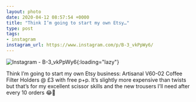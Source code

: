 ```yaml
---
layout: photo
date: 2020-04-12 08:57:54 +0000
title: "Think I’m going to start my own Etsy…"
type: post
tags:
- instagram
instagram_url: https://www.instagram.com/p/B-3_vkPpWy6/
---
```


![Instagram - B-3_vkPpWy6](https://colinseymour.co.uk/img/B-3_vkPpWy6.jpg){:loading="lazy"}

Think I’m going to start my own Etsy business: Artisanal V60-02 Coffee Filter Holders @ £3 with free p+p. It’s slightly more expensive than twists but that’s for my excellent scissor skills and the new trousers I’ll need after every 10 orders 😂🤣
